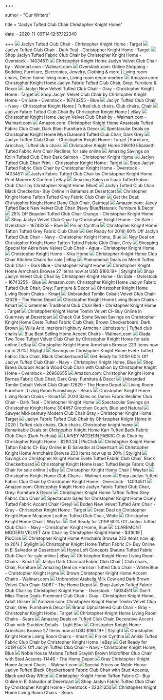 +++
        
author = "Our Writers"
        
title = "Jaclyn Tufted Club Chair Christopher Knight Home"
        
date = 2020-11-09T14:12:57.122340
        
+++
[ ![](https://target.scene7.com/is/image/Target/GUEST_59e9c798-a518-44c0-9204-f558afb8f359?wid=488&hei=488&fmt=pjpeg)](https://target.scene7.com/is/image/Target/GUEST_59e9c798-a518-44c0-9204-f558afb8f359?wid=488&hei=488&fmt=pjpeg) Jaclyn Tufted Club Chair - Christopher Knight Home : Target
[ ![](https://target.scene7.com/is/image/Target/GUEST_4d4b3791-04a2-4e08-9670-3c6e4e52b3e9?wid=488&hei=488&fmt=pjpeg)](https://target.scene7.com/is/image/Target/GUEST_4d4b3791-04a2-4e08-9670-3c6e4e52b3e9?wid=488&hei=488&fmt=pjpeg) Jaclyn Tufted Club Chair - Dark Teal - Christopher Knight Home : Target
[ ![](https://ak1.ostkcdn.com/images/products/14034511/Jaclyn-Tufted-Fabric-Club-Chair-by-Christopher-Knight-Home-0f5c93d9-bbef-43c3-9e34-838e531929b4_600.jpg?impolicy=medium)](https://ak1.ostkcdn.com/images/products/14034511/Jaclyn-Tufted-Fabric-Club-Chair-by-Christopher-Knight-Home-0f5c93d9-bbef-43c3-9e34-838e531929b4_600.jpg?impolicy=medium) Shop Jaclyn Tufted Fabric Club Chair by Christopher Knight Home - Overstock  - 14034511
[ ![](https://i5.walmartimages.com/asr/bb6667d6-9271-4274-ae17-e80b4e5440dd_1.483217e1b8194cc56eb3b5a3e63aa8bb.jpeg)](https://i5.walmartimages.com/asr/bb6667d6-9271-4274-ae17-e80b4e5440dd_1.483217e1b8194cc56eb3b5a3e63aa8bb.jpeg) Christopher Knight Home Jaclyn Velvet Club Chair by - Walmart.com -  Walmart.com
[ ![](https://i.pinimg.com/474x/82/55/68/825568d80821fe7d15d3a3731da98bee.jpg)](https://i.pinimg.com/474x/82/55/68/825568d80821fe7d15d3a3731da98bee.jpg) Overstock.com: Online Shopping - Bedding, Furniture, Electronics, Jewelry,  Clothing & more | Living room chairs, Decor home living room, Living room  decor modern
[ ![](https://images-na.ssl-images-amazon.com/images/I/91V9-RETunL._AC_SL1500_.jpg)](https://images-na.ssl-images-amazon.com/images/I/91V9-RETunL._AC_SL1500_.jpg) Amazon.com: Christopher Knight Home Jaclyn Fabric Tufted Club Chair, Grey:  Furniture & Decor
[ ![](https://target.scene7.com/is/image/Target/GUEST_d0d84767-f224-401a-8079-93516e5ec457?wid=488&hei=488&fmt=pjpeg)](https://target.scene7.com/is/image/Target/GUEST_d0d84767-f224-401a-8079-93516e5ec457?wid=488&hei=488&fmt=pjpeg) Jaclyn New Velvet Tufted Club Chair - Gray - Christopher Knight Home :  Target
[ ![](https://ak1.ostkcdn.com/images/products/16743255/Jaclyn-Velvet-Club-Chair-by-Christopher-Knight-Home-e4fe39a8-169c-45c0-b39f-8a4c00830bc4_600.jpg?impolicy=medium)](https://ak1.ostkcdn.com/images/products/16743255/Jaclyn-Velvet-Club-Chair-by-Christopher-Knight-Home-e4fe39a8-169c-45c0-b39f-8a4c00830bc4_600.jpg?impolicy=medium) Shop Jaclyn Velvet Club Chair by Christopher Knight Home - On Sale -  Overstock - 16743255 - Blue
[ ![](https://i.pinimg.com/originals/15/d6/b1/15d6b144548c34d6c5b27884f6280110.jpg)](https://i.pinimg.com/originals/15/d6/b1/15d6b144548c34d6c5b27884f6280110.jpg) Jaclyn Tufted Club Chair - Navy - Christopher Knight Home | Tufted club  chairs, Club chairs, Chair
[ ![](https://app.skufetch.com/images.tmp/Jaclyn_Fabric_Tufted_328589_246_0_res.jpg)](https://app.skufetch.com/images.tmp/Jaclyn_Fabric_Tufted_328589_246_0_res.jpg) Jaclyn Fabric Tufted Club Chair By Christopher Knight Home | eBay
[ ![](https://i5.walmartimages.com/asr/0599b09d-0960-4410-bf0b-89da25a9b5fe_1.f39e91499effcea45a4c156038071a99.jpeg)](https://i5.walmartimages.com/asr/0599b09d-0960-4410-bf0b-89da25a9b5fe_1.f39e91499effcea45a4c156038071a99.jpeg) Christopher Knight Home Jaclyn Velvet Club Chair by - Walmart.com -  Walmart.com
[ ![](https://images-na.ssl-images-amazon.com/images/I/911SMwKODbL._AC_SL1500_.jpg)](https://images-na.ssl-images-amazon.com/images/I/911SMwKODbL._AC_SL1500_.jpg) Amazon.com: Christopher Knight Home Anastasia Tufted Fabric Club Chair,  Dark Blue: Furniture & Decor
[ ![](https://images.prod.meredith.com/product/4cdbad2eecede99559446e06678db8d5/1591265843959/l/christopher-knight-home-mya-diamond-tufted-club-chair-dark-grey)](https://images.prod.meredith.com/product/4cdbad2eecede99559446e06678db8d5/1591265843959/l/christopher-knight-home-mya-diamond-tufted-club-chair-dark-grey) Spectacular Deals on Christopher Knight Home Mya Diamond Tufted Club Chair,  Dark Grey
[ ![](https://i.pinimg.com/564x/ef/f7/18/eff7183b2f8056c4d783709ffcd71e30.jpg)](https://i.pinimg.com/564x/ef/f7/18/eff7183b2f8056c4d783709ffcd71e30.jpg) Jaclyn Tufted Club Chair - Christopher Knight Home : Target | Furniture,  Armchair, Tufted club chairs
[ ![](https://i.ebayimg.com/images/g/qcMAAOSwknVe0nOW/s-l1600.jpg)](https://i.ebayimg.com/images/g/qcMAAOSwknVe0nOW/s-l1600.jpg) Christopher Knight Home 296110 Elizabeth Tufted Fabric Arm Chair Recliner,  for sale online
[ ![](https://images.prod.meredith.com/product/5801cceab03ee48248ba9fe73d867c99/1598544029549/l/kolin-tufted-club-chair-dark-salmon-christopher-knight-home)](https://images.prod.meredith.com/product/5801cceab03ee48248ba9fe73d867c99/1598544029549/l/kolin-tufted-club-chair-dark-salmon-christopher-knight-home) Amazing Savings on Kolin Tufted Club Chair Dark Salmon - Christopher Knight  Home
[ ![](https://target.scene7.com/is/image/Target/GUEST_3a83d13c-643f-4789-94b8-63f3af8e528f?wid=488&hei=488&fmt=pjpeg)](https://target.scene7.com/is/image/Target/GUEST_3a83d13c-643f-4789-94b8-63f3af8e528f?wid=488&hei=488&fmt=pjpeg) Jaclyn Tufted Club Chair Print - Christopher Knight Home : Target
[ ![](https://ak1.ostkcdn.com/images/products/14034511/Jaclyn-Tufted-Fabric-Club-Chair-by-Christopher-Knight-Home-5014624a-7833-492e-95de-4c692fc98fe1.jpg)](https://ak1.ostkcdn.com/images/products/14034511/Jaclyn-Tufted-Fabric-Club-Chair-by-Christopher-Knight-Home-5014624a-7833-492e-95de-4c692fc98fe1.jpg) Shop Jaclyn Tufted Fabric Club Chair by Christopher Knight Home - Overstock  - 14034511
[ ![](https://ak1.ostkcdn.com/images/products/22321350/Jaclyn-Fabric-Tufted-Club-Chair-by-Christopher-Knight-Home-849768f7-4bae-4d30-aeda-2bec154aed59.jpg)](https://ak1.ostkcdn.com/images/products/22321350/Jaclyn-Fabric-Tufted-Club-Chair-by-Christopher-Knight-Home-849768f7-4bae-4d30-aeda-2bec154aed59.jpg) Jaclyn Fabric Tufted Club Chair by Christopher Knight Home Print Modern &  Contem | eBay
[ ![](https://images.prod.meredith.com/product/6b2b50e4dfe651602b009d462be627d7/1576925129486/l/isaac-tufted-fabric-club-chair-by-christopher-knight-home-blue)](https://images.prod.meredith.com/product/6b2b50e4dfe651602b009d462be627d7/1576925129486/l/isaac-tufted-fabric-club-chair-by-christopher-knight-home-blue) Amazing Sales on Isaac Tufted Fabric Club Chair by Christopher Knight Home  (Blue)
[ ![](https://target.scene7.com/is/image/Target/GUEST_ce71279b-0254-43c9-915a-0c1022623b4d?wid=588&hei=488)](https://target.scene7.com/is/image/Target/GUEST_ce71279b-0254-43c9-915a-0c1022623b4d?wid=588&hei=488) Jaclyn Tufted Club Chair Black Checkerbo- Buy Online in Bahamas at  Desertcart
[ ![](https://c.shld.net/rpx/i/s/pi/mp/10160405/prod_9243231832?src=http%3A%2F%2Flyimage.club%2Fimages%2FimageC%2FALVB01N0B59X0.jpg&d=58dc61f1d9569d51c0253ba24360009c0552314a&hei=245&wid=245&op_sharpen=1&qlt=85)](https://c.shld.net/rpx/i/s/pi/mp/10160405/prod_9243231832?src=http%3A%2F%2Flyimage.club%2Fimages%2FimageC%2FALVB01N0B59X0.jpg&d=58dc61f1d9569d51c0253ba24360009c0552314a&hei=245&wid=245&op_sharpen=1&qlt=85) Christopher Knight Home Tafton Tufted Grey Fabric Club Chair
[ ![](https://images.prod.meredith.com/product/f567bb9253d0151974f3c2f4eb066eb9/1581242633595/l/christopher-knight-home-dane-club-chair-oatmeal)](https://images.prod.meredith.com/product/f567bb9253d0151974f3c2f4eb066eb9/1581242633595/l/christopher-knight-home-dane-club-chair-oatmeal) Get the Deal: Christopher Knight Home Dane Club Chair, Oatmeal
[ ![](https://images-na.ssl-images-amazon.com/images/I/91Lhbt9bV5L._AC_SL1500_.jpg)](https://images-na.ssl-images-amazon.com/images/I/91Lhbt9bV5L._AC_SL1500_.jpg) Amazon.com: Jacey Tufted Back New Velvet Club Chair (Navy Blue/Natural):  Furniture & Decor
[ ![](https://images.prod.meredith.com/product/c7c46899f0f0f771da7e2e1809a03053/1544419587541/l/brayden-tufted-club-chair-orange-christopher-knight-home)](https://images.prod.meredith.com/product/c7c46899f0f0f771da7e2e1809a03053/1544419587541/l/brayden-tufted-club-chair-orange-christopher-knight-home) 25% Off Brayden Tufted Club Chair Orange - Christopher Knight Home
[ ![](https://ak1.ostkcdn.com/images/products/16743255/Jaclyn-Velvet-Club-Chair-by-Christopher-Knight-Home-40c0ac41-0d89-4b88-805e-26d6e2887eec.jpg)](https://ak1.ostkcdn.com/images/products/16743255/Jaclyn-Velvet-Club-Chair-by-Christopher-Knight-Home-40c0ac41-0d89-4b88-805e-26d6e2887eec.jpg) Shop Jaclyn Velvet Club Chair by Christopher Knight Home - On Sale -  Overstock - 16743255 - Blue
[ ![](https://i.pinimg.com/236x/8d/9e/28/8d9e28fbe8ee781fadb03ab6a6ce1a7a.jpg)](https://i.pinimg.com/236x/8d/9e/28/8d9e28fbe8ee781fadb03ab6a6ce1a7a.jpg) Pin on Cynthia
[ ![](https://c.shld.net/rpx/i/s/pi/mp/10160405/prod_9243230532?src=http%3A%2F%2Flyimage.club%2Fimages%2FimageC%2FALVB071128P7T.jpg&d=c65bdb7fd31742f89e69e5ad807a9cfe580de67d&hei=245&wid=245&op_sharpen=1&qlt=85)](https://c.shld.net/rpx/i/s/pi/mp/10160405/prod_9243230532?src=http%3A%2F%2Flyimage.club%2Fimages%2FimageC%2FALVB071128P7T.jpg&d=c65bdb7fd31742f89e69e5ad807a9cfe580de67d&hei=245&wid=245&op_sharpen=1&qlt=85) Christopher Knight Home Tafton Tufted Grey Fabric Club Chair
[ ![](https://images.prod.meredith.com/product/5beba1260575a3e127bd5e81fb09667d/1576930006010/m/jaclyn-velvet-club-chair-by-christopher-knight-home-grey)](https://images.prod.meredith.com/product/5beba1260575a3e127bd5e81fb09667d/1576930006010/m/jaclyn-velvet-club-chair-by-christopher-knight-home-grey) Get Ready for 2019! 60% Off Jaclyn Tufted Club Chair - Navy - Christopher  Knight Home, Blue
[ ![](https://images.prod.meredith.com/product/d8ae6ba026a0aab82274e60321f68174/1591524142809/l/christopher-knight-home-tafton-tufted-fabric-club-chair-grey)](https://images.prod.meredith.com/product/d8ae6ba026a0aab82274e60321f68174/1591524142809/l/christopher-knight-home-tafton-tufted-fabric-club-chair-grey) New Deal on Christopher Knight Home Tafton Tufted Fabric Club Chair, Grey
[ ![](https://images.prod.meredith.com/product/4a609b2ad4bee583f57b89326022e5bb/1594966839824/l/akira-new-velvet-club-chair-aqua-christopher-knight-home)](https://images.prod.meredith.com/product/4a609b2ad4bee583f57b89326022e5bb/1594966839824/l/akira-new-velvet-club-chair-aqua-christopher-knight-home) Shopping Special for Akira New Velvet Club Chair - Aqua - Christopher  Knight Home
[ ![](https://cdn.shopify.com/s/files/1/0258/3599/5224/products/810auf1GY6L_900x.jpg?v=1581598761)](https://cdn.shopify.com/s/files/1/0258/3599/5224/products/810auf1GY6L_900x.jpg?v=1581598761) Christopher Knight Home - Kiku Home
[ ![](https://i.ebayimg.com/thumbs/images/g/JYIAAOSwIApcR~HU/s-l225.jpg)](https://i.ebayimg.com/thumbs/images/g/JYIAAOSwIApcR~HU/s-l225.jpg) Christopher Knight Home Club Chair Kitchen Chairs for sale | eBay
[ ![](https://images.prod.meredith.com/product/18054464ec5d83cc425644d76d6d2706/1508741242214/l/merrit-tufted-club-chair-dark-blue-christopher-knight-home)](https://images.prod.meredith.com/product/18054464ec5d83cc425644d76d6d2706/1508741242214/l/merrit-tufted-club-chair-dark-blue-christopher-knight-home) Phenomenal Deals on Merrit Tufted Club Chair - Dark Blue - Christopher  Knight Home
[ ![](https://images.stylight.net/image/upload/t_web_product_330x440max_nobg/q_auto:eco,f_auto/fo5nwzhxxbzbgntaybi6.jpg)](https://images.stylight.net/image/upload/t_web_product_330x440max_nobg/q_auto:eco,f_auto/fo5nwzhxxbzbgntaybi6.jpg) Christopher Knight Home Armchairs  Browse 27 Items now at USD $160.19+ |  Stylight
[ ![](https://ak1.ostkcdn.com/images/products/16743255/Jaclyn-Velvet-Club-Chair-by-Christopher-Knight-Home-5314ee5f-31fe-41e8-9da7-9d9bb6d55c1c.jpg)](https://ak1.ostkcdn.com/images/products/16743255/Jaclyn-Velvet-Club-Chair-by-Christopher-Knight-Home-5314ee5f-31fe-41e8-9da7-9d9bb6d55c1c.jpg) Shop Jaclyn Velvet Club Chair by Christopher Knight Home - On Sale -  Overstock - 16743255 - Blue
[ ![](https://m.media-amazon.com/images/I/91uErV0zQaL._AC_SS350_.jpg)](https://m.media-amazon.com/images/I/91uErV0zQaL._AC_SS350_.jpg) Amazon.com: Christopher Knight Home Jaclyn Fabric Tufted Club Chair, Grey:  Furniture & Decor
[ ![](https://c.shld.net/rpx/i/s/pi/mp/10160405/prod_9243225932?src=http%3A%2F%2Flyimage.club%2Fimages%2FimageC%2FALVB0756WBT4L.jpg&d=5f56f536bab0905c5e31b704d20ec22dab9057e2&hei=245&wid=245&op_sharpen=1&qlt=85)](https://c.shld.net/rpx/i/s/pi/mp/10160405/prod_9243225932?src=http%3A%2F%2Flyimage.club%2Fimages%2FimageC%2FALVB0756WBT4L.jpg&d=5f56f536bab0905c5e31b704d20ec22dab9057e2&hei=245&wid=245&op_sharpen=1&qlt=85) Christopher Knight Home Living Room Chairs - Kmart
[ ![](https://images.homedepot-static.com/productImages/00fa5d44-9fc7-46bb-8a64-8e4792d0d3c8/svn/dark-brown-noble-house-accent-chairs-12661-64_600.jpg)](https://images.homedepot-static.com/productImages/00fa5d44-9fc7-46bb-8a64-8e4792d0d3c8/svn/dark-brown-noble-house-accent-chairs-12661-64_600.jpg) Unbranded Tomlin Cobalt Velvet Club Chair-12629 - The Home Depot
[ ![](https://c.shld.net/rpx/i/s/pi/mp/10160405/prod_9243204832?src=http%3A%2F%2Flyimage.club%2Fimages%2FimageC%2FALVB07D8JPWYN.jpg&d=8aa8708cc84f6d19ae2c3bcac505e341c6194e35&hei=245&wid=245&op_sharpen=1&qlt=85)](https://c.shld.net/rpx/i/s/pi/mp/10160405/prod_9243204832?src=http%3A%2F%2Flyimage.club%2Fimages%2FimageC%2FALVB07D8JPWYN.jpg&d=8aa8708cc84f6d19ae2c3bcac505e341c6194e35&hei=245&wid=245&op_sharpen=1&qlt=85) Christopher Knight Home Living Room Chairs - Kmart
[ ![](https://target.scene7.com/is/image/Target/GUEST_0c54527f-f0de-4470-b12f-7dba651c2fcd?wid=488&hei=488&fmt=pjpeg)](https://target.scene7.com/is/image/Target/GUEST_0c54527f-f0de-4470-b12f-7dba651c2fcd?wid=488&hei=488&fmt=pjpeg) Clostermen Traditional Club Chair Red - Christopher Knight Home : Target
[ ![](https://m.media-amazon.com/images/I/41Cvfr6b7XL.jpg)](https://m.media-amazon.com/images/I/41Cvfr6b7XL.jpg) Christopher Knight Home Tomlin Velvet Cl- Buy Online in Guernsey at  Desertcart
[ ![](https://images.prod.meredith.com/product/35cb14876dd90e362ea4b7f2149221bd/1591265771320/l/christopher-knight-home-evete-tufted-fabric-club-chair-brown-checkerboard-dark-brown)](https://images.prod.meredith.com/product/35cb14876dd90e362ea4b7f2149221bd/1591265771320/l/christopher-knight-home-evete-tufted-fabric-club-chair-brown-checkerboard-dark-brown) Check Out Some Sweet Savings on Christopher Knight Home Evete Tufted Fabric Club  Chair, Brown Checkerboard, Dark Brown
[ ![](https://i.pinimg.com/originals/f8/d6/3b/f8d63bbdc36fdb20217689f71aa0bb40.jpg)](https://i.pinimg.com/originals/f8/d6/3b/f8d63bbdc36fdb20217689f71aa0bb40.jpg) Willa Arlo Interiors Highbury Armchair Upholstery: | Tufted club chairs
[ ![](https://i5.walmartimages.com/asr/8e8bee40-8833-4f44-8373-5e0d6b9ce993_1.006a8d4ea5a908c4a69e4cf92c681e1b.jpeg?odnHeight=200&odnWidth=200&odnBg=ffffff)](https://i5.walmartimages.com/asr/8e8bee40-8833-4f44-8373-5e0d6b9ce993_1.006a8d4ea5a908c4a69e4cf92c681e1b.jpeg?odnHeight=200&odnWidth=200&odnBg=ffffff) Blue Best Selling Home Accent Chairs - Walmart.com
[ ![](https://i.ebayimg.com/images/g/8GMAAOSwMoxfEXXt/s-l1600.jpg)](https://i.ebayimg.com/images/g/8GMAAOSwMoxfEXXt/s-l1600.jpg) Giada Two Tone Tufted Velvet Club Chair by Christopher Knight Home for sale  online | eBay
[ ![](https://images.stylight.net/image/upload/e_trim/t_web_product_330x440max_nobg/q_auto:eco,f_auto/h2uiv8fljhzq2buwhzkk.jpg)](https://images.stylight.net/image/upload/e_trim/t_web_product_330x440max_nobg/q_auto:eco,f_auto/h2uiv8fljhzq2buwhzkk.jpg) Christopher Knight Home Armchairs  Browse 223 Items now up to 20% |  Stylight
[ ![](https://images.prod.meredith.com/product/cd4476aadd6c88a0da8583c95e9ae07d/1591266238188/l/christopher-knight-home-evete-tufted-fabric-club-chair-black-checkerboard)](https://images.prod.meredith.com/product/cd4476aadd6c88a0da8583c95e9ae07d/1591266238188/l/christopher-knight-home-evete-tufted-fabric-club-chair-black-checkerboard) Savings on Christopher Knight Home Evete Tufted Fabric Club Chair, Black  Checkerboard
[ ![](https://images.prod.meredith.com/product/c515e4fa36d857e6fbef38cb08599c78/1558108822766/m/anikki-tufted-club-chair-navy-blue-christopher-knight-home)](https://images.prod.meredith.com/product/c515e4fa36d857e6fbef38cb08599c78/1558108822766/m/anikki-tufted-club-chair-navy-blue-christopher-knight-home) Get Ready for 2019! 60% Off Jaclyn Tufted Club Chair - Navy - Christopher  Knight Home, Blue
[ ![](https://ak1.ostkcdn.com/images/products/26966655/Brava-Outdoor-Acacia-Wood-Club-Chair-with-Cushion-by-Christopher-Knight-Home-142616cc-9ed6-4814-a5b2-4227fd161847.jpg)](https://ak1.ostkcdn.com/images/products/26966655/Brava-Outdoor-Acacia-Wood-Club-Chair-with-Cushion-by-Christopher-Knight-Home-142616cc-9ed6-4814-a5b2-4227fd161847.jpg) Shop Brava Outdoor Acacia Wood Club Chair with Cushion by Christopher  Knight Home - Overstock - 26966655
[ ![](https://images-na.ssl-images-amazon.com/images/I/81o%2BJX3S3fL._AC_SL1500_.jpg)](https://images-na.ssl-images-amazon.com/images/I/81o%2BJX3S3fL._AC_SL1500_.jpg) Amazon.com: Christopher Knight Home Byrnes Fabric Club Chair, Dark Gray:  Furniture & Decor
[ ![](https://images.homedepot-static.com/productImages/0a6d9d27-7de0-4042-ac28-eb7051128cc6/svn/cobalt-accent-chairs-12629-44_600.jpg)](https://images.homedepot-static.com/productImages/0a6d9d27-7de0-4042-ac28-eb7051128cc6/svn/cobalt-accent-chairs-12629-44_600.jpg) Unbranded Tomlin Cobalt Velvet Club Chair-12629 - The Home Depot
[ ![](https://c.shld.net/rpx/i/s/pi/mp/10160405/prod_9243179432?src=http%3A%2F%2Flyimage.club%2Fimages%2FimageC%2FALVB07555VY5Z.jpg&d=d2ebf327a15fca41f4b018f5893bc57470fc9170&hei=245&wid=245&op_sharpen=1&qlt=85)](https://c.shld.net/rpx/i/s/pi/mp/10160405/prod_9243179432?src=http%3A%2F%2Flyimage.club%2Fimages%2FimageC%2FALVB07555VY5Z.jpg&d=d2ebf327a15fca41f4b018f5893bc57470fc9170&hei=245&wid=245&op_sharpen=1&qlt=85) Living Room Furniture | Living Room Furnishings - Sears
[ ![](https://c.shld.net/rpx/i/s/pi/mp/10160405/prod_9243231332?src=http%3A%2F%2Flyimage.club%2Fimages%2FimageC%2FALVB07F25J3KX.jpg&d=4c770265beb70db17ca94cbf00cdaeaced0f31fb&hei=245&wid=245&op_sharpen=1&qlt=85)](https://c.shld.net/rpx/i/s/pi/mp/10160405/prod_9243231332?src=http%3A%2F%2Flyimage.club%2Fimages%2FimageC%2FALVB07F25J3KX.jpg&d=4c770265beb70db17ca94cbf00cdaeaced0f31fb&hei=245&wid=245&op_sharpen=1&qlt=85) Christopher Knight Home Living Room Chairs - Kmart
[ ![](https://images.prod.meredith.com/product/9475fc60883ca3ad842a92731fc38dac/1503650900830/l/darvis-upholstered-reclining-club-chair-dark-teal-christopher-knight-home)](https://images.prod.meredith.com/product/9475fc60883ca3ad842a92731fc38dac/1503650900830/l/darvis-upholstered-reclining-club-chair-dark-teal-christopher-knight-home) 2020 Sales on Darvis Fabric Recliner Club Chair - Dark Teal - Christopher  Knight Home
[ ![](https://images.prod.meredith.com/product/e7e6da986195aa4f06949fe1caa85410/1526294769795/l/christopher-knight-home-304457-gretchen-mid-century-fabric-couch-blue-natural)](https://images.prod.meredith.com/product/e7e6da986195aa4f06949fe1caa85410/1526294769795/l/christopher-knight-home-304457-gretchen-mid-century-fabric-couch-blue-natural) Spectacular Savings on Christopher Knight Home 304457 Gretchen Couch, Blue  and Natural
[ ![](https://target.scene7.com/is/image/Target/GUEST_4b2af4eb-e416-44bf-bd5a-a657c1aa7626?hei=300&qlt=80&fmt=pjpeg)](https://target.scene7.com/is/image/Target/GUEST_4b2af4eb-e416-44bf-bd5a-a657c1aa7626?hei=300&qlt=80&fmt=pjpeg) Sawyer Mid-century Modern Club Chair Gray - Christopher Knight Home : Target
[ ![](https://i.pinimg.com/736x/29/49/53/294953f484a5cf6d3b6e797af9fee3cd.jpg)](https://i.pinimg.com/736x/29/49/53/294953f484a5cf6d3b6e797af9fee3cd.jpg) Jaclyn Fabric Tufted Club Chair by Christopher Knight Home in 2020 | Tufted  club chairs, Club chairs, Christopher knight home
[ ![](https://images.prod.meredith.com/product/a095ffd19f4011342b245822e43db0c5/1565301699952/l/gdfstudio-300773-karr-tufted-back-fabric-club-chair-dark-fuchsia)](https://images.prod.meredith.com/product/a095ffd19f4011342b245822e43db0c5/1565301699952/l/gdfstudio-300773-karr-tufted-back-fabric-club-chair-dark-fuchsia) Remarkable Deals on Christopher Knight Home Karr Tufted Back Fabric Club  Chair (Dark Fuchsia)
[ ![](https://www.picclickimg.com/d/l400/pict/283644040396_/Christopher-Knight-Home-Leather-Club-Chair-218704-Freemont.jpg)](https://www.picclickimg.com/d/l400/pict/283644040396_/Christopher-Knight-Home-Leather-Club-Chair-218704-Freemont.jpg) LAINEY MODERN FABRIC Club Chair by Christopher Knight Home - $290.24 |  PicClick
[ ![](https://m.media-amazon.com/images/I/41ce7SPdxHL.jpg)](https://m.media-amazon.com/images/I/41ce7SPdxHL.jpg) Christopher Knight Home Tafton Fabric Cl- Buy Online in El Salvador at  Desertcart
[ ![](https://images.stylight.net/image/upload/t_web_product_330x440max_nobg/q_auto:eco,f_auto/twujb3qbqolvq9wpo7er.jpg)](https://images.stylight.net/image/upload/t_web_product_330x440max_nobg/q_auto:eco,f_auto/twujb3qbqolvq9wpo7er.jpg) Christopher Knight Home Armchairs  Browse 223 Items now up to 20% |  Stylight
[ ![](https://images.prod.meredith.com/product/d8a8679744847fad2a721f8095c05088/1576930948832/m/jaclyn-fabric-tufted-club-chair-by-christopher-knight-home-green-checkerboard)](https://images.prod.meredith.com/product/d8a8679744847fad2a721f8095c05088/1576930948832/m/jaclyn-fabric-tufted-club-chair-by-christopher-knight-home-green-checkerboard) Savings on Christopher Knight Home Evete Tufted Fabric Club Chair, Black  Checkerboard
[ ![](https://i.ebayimg.com/images/g/ymkAAOSw6YlfAsT3/s-l640.jpg)](https://i.ebayimg.com/images/g/ymkAAOSw6YlfAsT3/s-l640.jpg) Christopher Knight Home Isaac Tufted Beige Fabric Club Chair for sale  online | eBay
[ ![](https://secure.img1-fg.wfcdn.com/im/60091786/resize-h160-w160%5Ecompr-r85/1184/118462643/Knight+Series+Ergonomic+Gaming+Chair.jpg)](https://secure.img1-fg.wfcdn.com/im/60091786/resize-h160-w160%5Ecompr-r85/1184/118462643/Knight+Series+Ergonomic+Gaming+Chair.jpg) Christopher Knight Home Chair | Wayfair
[ ![](https://i5.walmartimages.com/asr/044fc7b0-4011-472f-ba8c-5c1324c686a9.123696d719f201db9680cbb1e05376f5.jpeg?odnHeight=200&odnWidth=200&odnBg=ffffff)](https://i5.walmartimages.com/asr/044fc7b0-4011-472f-ba8c-5c1324c686a9.123696d719f201db9680cbb1e05376f5.jpeg?odnHeight=200&odnWidth=200&odnBg=ffffff) Christopher Knight Home Club Chairs - Walmart.com
[ ![](https://ak1.ostkcdn.com/images/products/14034511/Jaclyn-Tufted-Fabric-Club-Chair-by-Christopher-Knight-Home-7b274a1b-993f-419a-a1fa-6d29805bd7af.jpg)](https://ak1.ostkcdn.com/images/products/14034511/Jaclyn-Tufted-Fabric-Club-Chair-by-Christopher-Knight-Home-7b274a1b-993f-419a-a1fa-6d29805bd7af.jpg) Shop Jaclyn Tufted Fabric Club Chair by Christopher Knight Home - Overstock  - 14034511
[ ![](https://m.media-amazon.com/images/I/713SlvKmEuL._AC_UL400_.jpg)](https://m.media-amazon.com/images/I/713SlvKmEuL._AC_UL400_.jpg) Amazon.com: Christopher Knight Home Jaclyn Fabric Tufted Club Chair, Grey:  Furniture & Decor
[ ![](https://c.shld.net/rpx/i/s/pi/mp/10160405/prod_9243089332?src=http%3A%2F%2Flyimage.club%2Fimages%2FimageC%2FALVB07553PJDS.jpg&d=e3c51ebc0947883af6717aed43bda730df5aaf37&hei=245&wid=245&op_sharpen=1&qlt=85)](https://c.shld.net/rpx/i/s/pi/mp/10160405/prod_9243089332?src=http%3A%2F%2Flyimage.club%2Fimages%2FimageC%2FALVB07553PJDS.jpg&d=e3c51ebc0947883af6717aed43bda730df5aaf37&hei=245&wid=245&op_sharpen=1&qlt=85) Christopher Knight Home Tafton Tufted Grey Fabric Club Chair
[ ![](https://images.prod.meredith.com/product/9c7a0bce833f927ba9bdef5ab56e9be5/1576925710772/l/christopher-knight-home-cicely-tufted-fabric-accent-chair-grey)](https://images.prod.meredith.com/product/9c7a0bce833f927ba9bdef5ab56e9be5/1576925710772/l/christopher-knight-home-cicely-tufted-fabric-accent-chair-grey) Spectacular Sales for Christopher Knight Home Cicely Tufted Fabric Accent  Chair (Grey)
[ ![](https://target.scene7.com/is/image/Target/GUEST_bf5a9182-4c8d-4ab9-92a7-e6a8e17cba1d?wid=488&hei=488&fmt=pjpeg)](https://target.scene7.com/is/image/Target/GUEST_bf5a9182-4c8d-4ab9-92a7-e6a8e17cba1d?wid=488&hei=488&fmt=pjpeg) Boden New Velvet Tufted Arm Chair - Gray - Christopher Knight Home : Target
[ ![](https://images.prod.meredith.com/product/c1bbd0bfe289282c5f0aa66113db870b/1595757787817/l/christopher-knight-home-mcqueen-leather-tufted-club-chair-white)](https://images.prod.meredith.com/product/c1bbd0bfe289282c5f0aa66113db870b/1595757787817/l/christopher-knight-home-mcqueen-leather-tufted-club-chair-white) Great Deal on Christopher Knight Home Mcqueen Leather Tufted Club Chair,  White
[ ![](https://secure.img1-fg.wfcdn.com/im/91189402/resize-h160-w160%5Ecompr-r85/3073/30730918/Knight+Club+Chair.jpg)](https://secure.img1-fg.wfcdn.com/im/91189402/resize-h160-w160%5Ecompr-r85/3073/30730918/Knight+Club+Chair.jpg) Christopher Knight Home Chair | Wayfair
[ ![](https://images.prod.meredith.com/content/281474979976616/754192)](https://images.prod.meredith.com/content/281474979976616/754192) Get Ready for 2019! 60% Off Jaclyn Tufted Club Chair - Navy - Christopher  Knight Home, Blue
[ ![](https://www.picclickimg.com/d/l400/pict/402332425855_/Christopher-Knight-Home-Amaia-Modern-Velvet-Club-Chair.jpg)](https://www.picclickimg.com/d/l400/pict/402332425855_/Christopher-Knight-Home-Amaia-Modern-Velvet-Club-Chair.jpg) CLAREMONT MODERN VELVET Arm Chair by Christopher Knight Home - $316.19 |  PicClick
[ ![](https://images.stylight.net/image/upload/e_trim/t_web_product_330x440max_nobg/q_auto:eco,f_auto/gawqy1hlrzq6uawfuykl.jpg)](https://images.stylight.net/image/upload/e_trim/t_web_product_330x440max_nobg/q_auto:eco,f_auto/gawqy1hlrzq6uawfuykl.jpg) Christopher Knight Home Armchairs  Browse 223 Items now up to 20% |  Stylight
[ ![](https://m.media-amazon.com/images/I/41W7h7E8TuL.jpg)](https://m.media-amazon.com/images/I/41W7h7E8TuL.jpg) Christopher Knight Home Tafton Fabric Cl- Buy Online in El Salvador at  Desertcart
[ ![](https://i.ebayimg.com/images/g/zWAAAOSwdIlemKUf/s-l1600.jpg)](https://i.ebayimg.com/images/g/zWAAAOSwdIlemKUf/s-l1600.jpg) Home Loft Concepts Shauna Tufted Fabric Club Chair for sale online | eBay
[ ![](https://c.shld.net/rpx/i/s/pi/mp/10160405/prod_9243151432?src=http%3A%2F%2Flyimage.club%2Fimages%2FimageC%2FALVB07CLK2DY7.jpg&d=9923c8d3c09e4765fa219a784438695f65b595de&hei=245&wid=245&op_sharpen=1&qlt=85)](https://c.shld.net/rpx/i/s/pi/mp/10160405/prod_9243151432?src=http%3A%2F%2Flyimage.club%2Fimages%2FimageC%2FALVB07CLK2DY7.jpg&d=9923c8d3c09e4765fa219a784438695f65b595de&hei=245&wid=245&op_sharpen=1&qlt=85) Christopher Knight Home Living Room Chairs - Kmart
[ ![](https://i.pinimg.com/736x/56/74/9b/56749b574ad0899bf527ac2510c5d908.jpg)](https://i.pinimg.com/736x/56/74/9b/56749b574ad0899bf527ac2510c5d908.jpg) Jaclyn Dark Charcoal Fabric Club Chair | Club chairs, Chair, Furniture
[ ![](https://images.prod.meredith.com/product/1d46ad6e15d3d823badcbfa168ad604a/1508741419562/l/harrison-tufted-club-chair-white-blue-christopher-knight-home-multi-colored)](https://images.prod.meredith.com/product/1d46ad6e15d3d823badcbfa168ad604a/1508741419562/l/harrison-tufted-club-chair-white-blue-christopher-knight-home-multi-colored) Amazing Deal on Harrison Tufted Club Chair - White/Blue - Christopher  Knight Home
[ ![](https://i5.walmartimages.com/asr/cf368809-e449-45c1-aac1-2c7dc22ea5ee_1.6494555aa5538f9454df6e8f28e18824.jpeg?odnHeight=200&odnWidth=200&odnBg=ffffff)](https://i5.walmartimages.com/asr/cf368809-e449-45c1-aac1-2c7dc22ea5ee_1.6494555aa5538f9454df6e8f28e18824.jpeg?odnHeight=200&odnWidth=200&odnBg=ffffff) Brown Christopher Knight Home Accent Chairs - Walmart.com
[ ![](https://images.homedepot-static.com/productImages/1a6d41e7-8170-4408-9012-95904f759281/svn/white-brown-accent-chairs-15067-64_600.jpg)](https://images.homedepot-static.com/productImages/1a6d41e7-8170-4408-9012-95904f759281/svn/white-brown-accent-chairs-15067-64_600.jpg) Unbranded Arabella Milk Cow and Dark Brown Velvet Club Chair-15067 - The  Home Depot
[ ![](https://ak1.ostkcdn.com/images/products/14034511/Jaclyn-Tufted-Fabric-Club-Chair-by-Christopher-Knight-Home-e05b9778-f196-482c-80ef-e2d149e76f9f.jpg)](https://ak1.ostkcdn.com/images/products/14034511/Jaclyn-Tufted-Fabric-Club-Chair-by-Christopher-Knight-Home-e05b9778-f196-482c-80ef-e2d149e76f9f.jpg) Shop Jaclyn Tufted Fabric Club Chair by Christopher Knight Home - Overstock  - 14034511
[ ![](https://images.prod.meredith.com/product/3cc742278a991b396064246c3b70c056/1579017639788/l/freemont-club-chair-gray-christopher-knight-home)](https://images.prod.meredith.com/product/3cc742278a991b396064246c3b70c056/1579017639788/l/freemont-club-chair-gray-christopher-knight-home) Don't Miss These Deals: Freemont Club Chair - Gray - Christopher Knight Home,  Adult Unisex
[ ![](https://m.media-amazon.com/images/I/81MMxbf0pKL._AC_UL400_.jpg)](https://m.media-amazon.com/images/I/81MMxbf0pKL._AC_UL400_.jpg) Amazon.com: Christopher Knight Home Tomlin Velvet Club Chair, Grey:  Furniture & Decor
[ ![](https://target.scene7.com/is/image/Target/GUEST_43de86eb-fe49-4daf-87ca-cf4c19bbd922?wid=488&hei=488&fmt=pjpeg)](https://target.scene7.com/is/image/Target/GUEST_43de86eb-fe49-4daf-87ca-cf4c19bbd922?wid=488&hei=488&fmt=pjpeg) Brandi Upholstered Club Chair - Gray - Christopher Knight Home : Target
[ ![](https://c.shld.net/rpx/i/s/pi/mp/27954/prod_14218555617?src=http%3A%2F%2Fimages.amiventures.net%2FB01N3WJ0H5_L1.jpg&d=aa39eb16b607268f8b315fbc68d215248dd02f44&hei=245&wid=245&op_sharpen=1&qlt=85)](https://c.shld.net/rpx/i/s/pi/mp/27954/prod_14218555617?src=http%3A%2F%2Fimages.amiventures.net%2FB01N3WJ0H5_L1.jpg&d=aa39eb16b607268f8b315fbc68d215248dd02f44&hei=245&wid=245&op_sharpen=1&qlt=85) Christopher Knight Home Living Room Chairs - Sears
[ ![](https://images.prod.meredith.com/product/fe569bef560cbd8ec286d6086e58bcf4/1591266393519/l/christopher-knight-home-malone-fabric-club-chair-light-blue)](https://images.prod.meredith.com/product/fe569bef560cbd8ec286d6086e58bcf4/1591266393519/l/christopher-knight-home-malone-fabric-club-chair-light-blue) Amazing Deals on Tufted Club Chair, Decorative Accent Chair with Studded  Details - Light Blue
[ ![](https://images.stylight.net/image/upload/t_web_product_330x440max_nobg/q_auto:eco,f_auto/vhciwlkixknvx6du4yqa.jpg)](https://images.stylight.net/image/upload/t_web_product_330x440max_nobg/q_auto:eco,f_auto/vhciwlkixknvx6du4yqa.jpg) Christopher Knight Home Armchairs  Browse 27 Items now at USD $160.19+ |  Stylight
[ ![](https://c.shld.net/rpx/i/s/pi/mp/10160405/prod_9359239732?src=http%3A%2F%2Flyimage.club%2Fimages%2FimageD%2FALVB07D8JXKX8.jpg&d=9a5a41711e5e2f8e640c15a20da18b46e899d8f7&hei=245&wid=245&op_sharpen=1&qlt=85)](https://c.shld.net/rpx/i/s/pi/mp/10160405/prod_9359239732?src=http%3A%2F%2Flyimage.club%2Fimages%2FimageD%2FALVB07D8JXKX8.jpg&d=9a5a41711e5e2f8e640c15a20da18b46e899d8f7&hei=245&wid=245&op_sharpen=1&qlt=85) Christopher Knight Home Living Room Chairs - Kmart
[ ![](https://i.pinimg.com/originals/52/28/f9/5228f9bcd184a0ad9891a8a001e425de.jpg)](https://i.pinimg.com/originals/52/28/f9/5228f9bcd184a0ad9891a8a001e425de.jpg) Pin on Cynthia
[ ![](https://i.ebayimg.com/images/g/3BcAAOSwEwVexYJS/s-l300.jpg)](https://i.ebayimg.com/images/g/3BcAAOSwEwVexYJS/s-l300.jpg) Anikki Tufted Fabric Club Chair by Christopher Knight Home | eBay
[ ![](https://images.prod.meredith.com/content/281474979978277/756100)](https://images.prod.meredith.com/content/281474979978277/756100) Get Ready for 2019! 60% Off Jaclyn Tufted Club Chair - Navy - Christopher  Knight Home, Blue
[ ![](https://images.homedepot-static.com/productImages/76f0d13f-b1d6-4e3f-8f90-07df41fbb088/svn/brown-noble-house-accent-chairs-2689-64_600.jpg)](https://images.homedepot-static.com/productImages/76f0d13f-b1d6-4e3f-8f90-07df41fbb088/svn/brown-noble-house-accent-chairs-2689-64_600.jpg) Noble House Malone Tufted Grayish Brown Microfiber Club Chair with Stud  Accents-11446 - The Home Depot
[ ![](https://i5.walmartimages.com/asr/49fc330e-f797-4c92-bb48-5dd596d1acf5.63fd1b6ba5174c29e8ec24f35579c644.jpeg?odnHeight=200&odnWidth=200&odnBg=ffffff)](https://i5.walmartimages.com/asr/49fc330e-f797-4c92-bb48-5dd596d1acf5.63fd1b6ba5174c29e8ec24f35579c644.jpeg?odnHeight=200&odnWidth=200&odnBg=ffffff) Gray Christopher Knight Home Accent Chairs - Walmart.com
[ ![](https://images.prod.meredith.com/product/d41d6792be767760faab8ddeabacf060/1559145611017/l/noble-house-jaclyn-tufted-black-checkerboard-fabric-club-chair-with-stud-accents-black-gray-white)](https://images.prod.meredith.com/product/d41d6792be767760faab8ddeabacf060/1559145611017/l/noble-house-jaclyn-tufted-black-checkerboard-fabric-club-chair-with-stud-accents-black-gray-white) Special Prices on Noble House Jaclyn Tufted Black Checkerboard Fabric Club  Chair with Stud Accents, Black and Gray White
[ ![](https://m.media-amazon.com/images/I/91+9eVMjziL.jpg)](https://m.media-amazon.com/images/I/91+9eVMjziL.jpg) Christopher Knight Home Tafton Fabric Cl- Buy Online in El Salvador at  Desertcart
[ ![](https://ak1.ostkcdn.com/images/products/22321350/Jaclyn-Fabric-Tufted-Club-Chair-by-Christopher-Knight-Home-51db2c15-17a7-4d7b-a4c0-fdd2bb6ba43a_600.jpg?impolicy=medium)](https://ak1.ostkcdn.com/images/products/22321350/Jaclyn-Fabric-Tufted-Club-Chair-by-Christopher-Knight-Home-51db2c15-17a7-4d7b-a4c0-fdd2bb6ba43a_600.jpg?impolicy=medium) Shop Jaclyn Fabric Tufted Club Chair by Christopher Knight Home - Overstock  - 22321350
[ ![](https://c.shld.net/rpx/i/s/pi/mp/27954/prod_14237023217?src=http%3A%2F%2Fgm-images.amiventures.net%2FAMI2%2FB01BH4X978_L1.jpg&d=209523f1416a6c54fb0d606c795adfa54f37bcd4&hei=245&wid=245&op_sharpen=1&qlt=85)](https://c.shld.net/rpx/i/s/pi/mp/27954/prod_14237023217?src=http%3A%2F%2Fgm-images.amiventures.net%2FAMI2%2FB01BH4X978_L1.jpg&d=209523f1416a6c54fb0d606c795adfa54f37bcd4&hei=245&wid=245&op_sharpen=1&qlt=85) Christopher Knight Home Living Room Chairs - Sears
